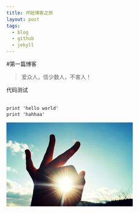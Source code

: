 ```yaml
---
title: 开始博客之旅
layout: post
tags:
  - blog
  - github
  - jekyll
---
```



#第一篇博客
> 爱众人，信少数人，不害人！  

代码测试

<pre><code>
print 'hello world'
print 'hahhaa' 
</code></pre>

![My Blog](/media/files/2014/07/20/myblog.jpg)
